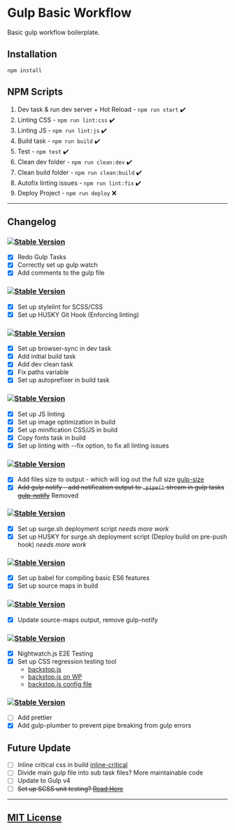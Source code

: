 # Gulp Basic Workflow

Basic gulp workflow boilerplate.

## Installation

```
npm install
```

## NPM Scripts

1. Dev task & run dev server + Hot Reload - ```npm run start``` ✔️
2. Linting CSS - ```npm run lint:css``` ✔️
3. Linting JS - ```npm run lint:js``` ✔️
4. Build task - ```npm run build``` ✔️
5. Test - ```npm test``` ✔️
6. Clean dev folder - ```npm run clean:dev``` ✔️
7. Clean build folder - ```npm run clean:build``` ✔️
8. Autofix linting issues - ```npm run lint:fix``` ️✔️
9. Deploy Project - ```npm run deploy``` ❌

---

## Changelog

### [![Stable Version](https://img.shields.io/badge/version-0.2.0-green.svg)]()
- [x] Redo Gulp Tasks
- [x] Correctly set up gulp watch
- [x] Add comments to the gulp file

### [![Stable Version](https://img.shields.io/badge/version-0.4.0-green.svg)]()
- [x] Set up stylelint for SCSS/CSS
- [x] Set up HUSKY Git Hook (Enforcing linting)

### [![Stable Version](https://img.shields.io/badge/version-0.5.0-green.svg)]()
- [x] Set up browser-sync in dev task
- [x] Add initial build task
- [x] Add dev clean task
- [x] Fix paths variable
- [x] Set up autoprefixer in build task

### [![Stable Version](https://img.shields.io/badge/version-0.6.0-green.svg)]()
- [x] Set up JS linting
- [x] Set up image optimization in build
- [x] Set up minification CSS/JS in build
- [x] Copy fonts task in build
- [x] Set up linting with --fix option, to fix all linting issues

### [![Stable Version](https://img.shields.io/badge/version-0.7.0-green.svg)]()
- [x] Add files size to output - which will log out the full size [gulp-size](https://www.npmjs.com/package/gulp-size)
- [x] ~~Add gulp notify - add notification output to ```.pipe()``` stream in gulp tasks [gulp-notify](https://www.npmjs.com/package/gulp-notify)~~ Removed

### [![Stable Version](https://img.shields.io/badge/version-0.7.1-green.svg)]()
- [x] Set up surge.sh deployment script *needs more work*
- [x] Set up HUSKY for surge.sh deployment script (Deploy build on pre-push hook) *needs more work*

### [![Stable Version](https://img.shields.io/badge/version-0.7.2-green.svg)]()
- [x] Set up babel for compiling basic ES6 features
- [x] Set up source maps in build

### [![Stable Version](https://img.shields.io/badge/version-0.7.3-green.svg)]()
- [x] Update source-maps output, remove gulp-notify

### [![Stable Version](https://img.shields.io/badge/version-0.7.4-green.svg)]()
- [x] Nightwatch.js E2E Testing
- [x] Set up CSS regression testing tool
  - [backstop.js](https://github.com/garris/BackstopJS)
  - [backstop.js on WP](https://www.christoflee.co.uk/backstopjs-a-beginners-guide-to-testing-in-wordpress/)
  - [backstop.js config file](https://github.com/wlsf82/backstop-config)

### [![Stable Version](https://img.shields.io/badge/version-0.7.5-green.svg)]()
- [ ] Add prettier
- [x] Add gulp-plumber to prevent pipe breaking from gulp errors

## Future Update

- [ ] Inline critical css in build [inline-critical](https://github.com/addyosmani/critical)
- [ ] Divide main gulp file into sub task files? More maintainable code
- [ ] Update to Gulp v4
- [ ] ~~Set up SCSS unit testing? [Read Here](https://seesparkbox.com/foundry/how_and_why_we_unit_test_our_sass)~~
---
## [MIT License](LICENSE.md)
